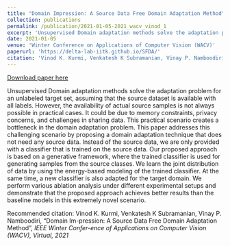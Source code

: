 ```yaml
---
title: "Domain Impression: A Source Data Free Domain Adaptation Method"
collection: publications
permalink: /publication/2021-01-05-2021_wacv_vinod_1
excerpt: 'Unsupervised Domain adaptation methods solve the adaptation problem for an unlabeled target set, assuming that the source dataset is available with all labels. However, the availability of actual source samples is not always possible in practical cases. It could be due to memory constraints, privacy concerns, and challenges in sharing data. This practical scenario creates a bottleneck in the domain adaptation problem. This paper addresses this challenging scenario by proposing a domain adaptation technique that does not need any source data. Instead of the source data, we are only provided with a classifier that is trained on the source data. Our proposed approach is based on a generative framework, where the trained classifier is used for generating samples from the source classes. We learn the joint distribution of data by using the energy-based modeling of the trained classifier. At the same time, a new classifier is also adapted for the target domain. We perform various ablation analysis under different experimental setups and demonstrate that the proposed approach achieves better results than the baseline models in this extremely novel scenario.'
date: 2021-01-05
venue: 'Winter Conference on Applications of Computer Vision (WACV)'
paperurl: 'https://delta-lab-iitk.github.io/SFDA/'
citation: 'Vinod K. Kurmi, Venkatesh K Subramanian, Vinay P. Namboodiri, “Domain Im-pression: A Source Data Free Domain Adaptation Method”,  <i>IEEE Winter Confer-ence of Applications on Computer Vision (WACV), Virtual, 2021</i>'
---
```


<a href='https://delta-lab-iitk.github.io/SFDA/'>Download paper here</a>

Unsupervised Domain adaptation methods solve the adaptation problem for an unlabeled target set, assuming that the source dataset is available with all labels. However, the availability of actual source samples is not always possible in practical cases. It could be due to memory constraints, privacy concerns, and challenges in sharing data. This practical scenario creates a bottleneck in the domain adaptation problem. This paper addresses this challenging scenario by proposing a domain adaptation technique that does not need any source data. Instead of the source data, we are only provided with a classifier that is trained on the source data. Our proposed approach is based on a generative framework, where the trained classifier is used for generating samples from the source classes. We learn the joint distribution of data by using the energy-based modeling of the trained classifier. At the same time, a new classifier is also adapted for the target domain. We perform various ablation analysis under different experimental setups and demonstrate that the proposed approach achieves better results than the baseline models in this extremely novel scenario.

Recommended citation: Vinod K. Kurmi, Venkatesh K Subramanian, Vinay P. Namboodiri, “Domain Im-pression: A Source Data Free Domain Adaptation Method”,  <i>IEEE Winter Confer-ence of Applications on Computer Vision (WACV), Virtual, 2021</i>